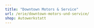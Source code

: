 ```yaml
---
title: "Downtown Motors & Service"
url: /erie/downtown-motors-und-service/
shop: Autowerkstatt
---
```

